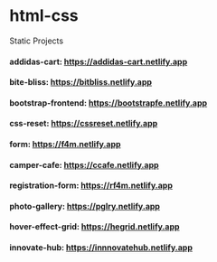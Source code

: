 # html-css

Static Projects

#### addidas-cart: https://addidas-cart.netlify.app

#### bite-bliss: https://bitbliss.netlify.app

#### bootstrap-frontend: https://bootstrapfe.netlify.app

#### css-reset: https://cssreset.netlify.app

#### form: https://f4m.netlify.app

#### camper-cafe: https://ccafe.netlify.app

#### registration-form: https://rf4m.netlify.app

#### photo-gallery: https://pglry.netlify.app

#### hover-effect-grid: https://hegrid.netlify.app

#### innovate-hub: https://innnovatehub.netlify.app
